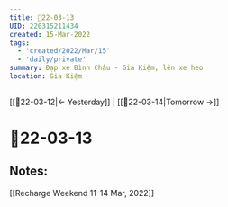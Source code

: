 ```yaml
---
title: 📝22-03-13
UID: 220315211434
created: 15-Mar-2022
tags:
  - 'created/2022/Mar/15'
  - 'daily/private'
summary: Đạp xe Bình Châu - Gia Kiệm, lên xe heo
location: Gia Kiệm
---
```

[[📝22-03-12|<- Yesterday]] | [[📝22-03-14|Tomorrow ->]]
# 📝22-03-13

## Notes:
[[Recharge Weekend 11-14 Mar, 2022]]
